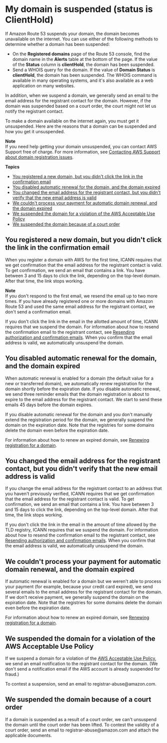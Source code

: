 # My domain is suspended \(status is ClientHold\)<a name="troubleshooting-domain-suspended"></a>

If Amazon Route 53 suspends your domain, the domain becomes unavailable on the internet\. You can use either of the following methods to determine whether a domain has been suspended:
+ On the **Registered domains** page of the Route 53 console, find the domain name in the **Alerts** table at the bottom of the page\. If the value of the **Status** column is **clientHold**, the domain has been suspended\.
+ Send a WHOIS query for the domain\. If the value of **Domain Status** is **clientHold**, the domain has been suspended\. The WHOIS command is available in many operating systems, and it's also available as a web application on many websites\.

In addition, when we suspend a domain, we generally send an email to the email address for the registrant contact for the domain\. However, if the domain was suspended based on a court order, the court might not let us notify the registrant contact\.

To make a domain available on the internet again, you must get it unsuspended\. Here are the reasons that a domain can be suspended and how you get it unsuspended\.

**Note**  
If you need help getting your domain unsuspended, you can contact AWS Support free of charge\. For more information, see [Contacting AWS Support about domain registration issues](domain-contact-support.md)\.

**Topics**
+ [You registered a new domain, but you didn't click the link in the confirmation email](#troubleshooting-domain-suspended-click-link)
+ [You disabled automatic renewal for the domain, and the domain expired](#troubleshooting-domain-suspended-automatic-renewal-disabled)
+ [You changed the email address for the registrant contact, but you didn't verify that the new email address is valid](#troubleshooting-domain-suspended-new-email-not-verified)
+ [We couldn't process your payment for automatic domain renewal, and the domain expired](#troubleshooting-domain-suspended-process-payment)
+ [We suspended the domain for a violation of the AWS Acceptable Use Policy](#troubleshooting-domain-suspended-acceptable-use)
+ [We suspended the domain because of a court order](#troubleshooting-domain-suspended-court-order)

## You registered a new domain, but you didn't click the link in the confirmation email<a name="troubleshooting-domain-suspended-click-link"></a>

When you register a domain with AWS for the first time, ICANN requires that we get confirmation that the email address for the registrant contact is valid\. To get confirmation, we send an email that contains a link\. You have between 3 and 15 days to click the link, depending on the top\-level domain\. After that time, the link stops working\.

**Note**  
If you don't respond to the first email, we resend the email up to two more times\. If you have already registered one or more domains with Amazon Route 53 and used the same email address for the registrant contact, we don't send a confirmation email\. 

If you don't click the link in the email in the allotted amount of time, ICANN requires that we suspend the domain\. For information about how to resend the confirmation email to the registrant contact, see [Resending authorization and confirmation emails](domain-click-email-link.md)\. When you confirm that the email address is valid, we automatically unsuspend the domain\.

## You disabled automatic renewal for the domain, and the domain expired<a name="troubleshooting-domain-suspended-automatic-renewal-disabled"></a>

When automatic renewal is enabled for a domain \(the default value for a new or transferred domain\), we automatically renew registration for the domain shortly before the expiration date\. If you disable automatic renewal, we send three reminder emails that the domain registration is about to expire to the email address for the registrant contact\. We start to send these emails 45 days before the domain expires\.

If you disable automatic renewal for the domain and you don't manually extend the registration period for the domain, we generally suspend the domain on the expiration date\. Note that the registries for some domains delete the domain even before the expiration date\.

For information about how to renew an expired domain, see [Renewing registration for a domain](domain-renew.md)\.

## You changed the email address for the registrant contact, but you didn't verify that the new email address is valid<a name="troubleshooting-domain-suspended-new-email-not-verified"></a>

If you change the email address for the registrant contact to an address that you haven't previously verified, ICANN requires that we get confirmation that the email address for the registrant contact is valid\. To get confirmation, we send an email that contains a link\. You have between 3 and 15 days to click the link, depending on the top\-level domain\. After that time, the link stops working\.

If you don't click the link in the email in the amount of time allowed by the TLD registry, ICANN requires that we suspend the domain\. For information about how to resend the confirmation email to the registrant contact, see [Resending authorization and confirmation emails](domain-click-email-link.md)\. When you confirm that the email address is valid, we automatically unsuspend the domain\.

## We couldn't process your payment for automatic domain renewal, and the domain expired<a name="troubleshooting-domain-suspended-process-payment"></a>

If automatic renewal is enabled for a domain but we weren't able to process your payment \(for example, because your credit card expired\), we send several emails to the email address for the registrant contact for the domain\. If we don't receive payment, we generally suspend the domain on the expiration date\. Note that the registries for some domains delete the domain even before the expiration date\.

For information about how to renew an expired domain, see [Renewing registration for a domain](domain-renew.md)\.

## We suspended the domain for a violation of the AWS Acceptable Use Policy<a name="troubleshooting-domain-suspended-acceptable-use"></a>

If we suspend a domain for a violation of the [AWS Acceptable Use Policy](https://aws.amazon.com/aup/), we send an email notification to the registrant contact for the domain\. \(We don't send a notification email if the AWS account is already suspended for fraud\.\) 

To contest a suspension, send an email to registrar\-abuse@amazon\.com\.

## We suspended the domain because of a court order<a name="troubleshooting-domain-suspended-court-order"></a>

If a domain is suspended as a result of a court order, we can't unsuspend the domain until the court order has been lifted\. To contest the validity of a court order, send an email to registrar\-abuse@amazon\.com and attach the applicable documents\.
